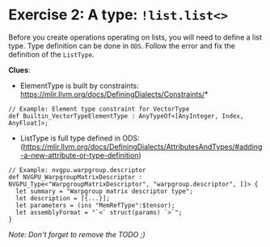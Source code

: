 # Exercise 2: A type: `!list.list<>`

Before you create operations operating on lists, you will need to define a list type. Type definition can be done in `ODS`. Follow the error and fix the definition of the `ListType`.

**Clues**:

- ElementType is built by constraints: https://mlir.llvm.org/docs/DefiningDialects/Constraints/*
```td
// Example: Element type constraint for VectorType
def Builtin_VectorTypeElementType : AnyTypeOf<[AnyInteger, Index, AnyFloat]>;
```

- ListType is full type defined in ODS: (https://mlir.llvm.org/docs/DefiningDialects/AttributesAndTypes/#adding-a-new-attribute-or-type-definition)
```td
// Example: nvgpu.warpgroup.descriptor
def NVGPU_WarpgroupMatrixDescriptor : NVGPU_Type<"WarpgroupMatrixDescriptor", "warpgroup.descriptor", []> {
  let summary = "Warpgroup matrix descriptor type";
  let description = [{...}];
  let parameters = (ins "MemRefType":$tensor);
  let assemblyFormat = "`<` struct(params) `>`";
}
```

*Note: Don't forget to remove the TODO ;)*
